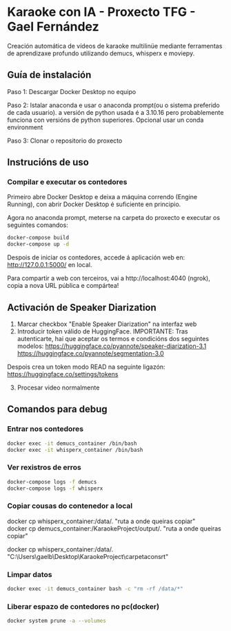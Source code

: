 # Karaoke con IA - Proxecto TFG - Gael Fernández

Creación automática de vídeos de karaoke multilinüe mediante ferramentas de aprendizaxe profundo utilizando demucs, whisperx e moviepy.


## Guía de instalación

Paso 1: Descargar Docker Desktop no equipo

Paso 2: Istalar anaconda e usar o anaconda prompt(ou o sistema preferido de cada usuario). a versión de python usada é a 3.10.16 pero probablemente funciona con versións de python superiores. Opcional usar un conda environment

Paso 3: Clonar o repositorio do proxecto


## Instrucións de uso

### Compilar e executar os contedores

Primeiro abre Docker Desktop e deixa a máquina correndo (Engine Running), con abrir Docker Desktop é suficiente en principio.

Agora no anaconda prompt, meterse na carpeta do proxecto e executar os seguintes comandos:

```bash
docker-compose build
docker-compose up -d
```

Despois de iniciar os contedores, accede á aplicación web en: http://127.0.0.1:5000/  en local.

Para compartir a web con terceiros, vai a http://localhost:4040    (ngrok),  copia a nova URL pública e compártea!

## Activación de Speaker Diarization
1. Marcar checkbox "Enable Speaker Diarization" na interfaz web
2. Introducir token válido de HuggingFace. IMPORTANTE: Tras autenticarte, hai que aceptar os termos e condicións dos seguintes modelos:
https://huggingface.co/pyannote/speaker-diarization-3.1
https://huggingface.co/pyannote/segmentation-3.0

Despois crea un token modo READ na seguinte ligazón:
https://huggingface.co/settings/tokens

3. Procesar video normalmente


## Comandos para debug

### Entrar nos contedores

```bash
docker exec -it demucs_container /bin/bash
docker exec -it whisperx_container /bin/bash
```

### Ver rexistros de erros

```bash
docker-compose logs -f demucs
docker-compose logs -f whisperx
```

### Copiar cousas do contenedor a local
docker cp whisperx_container:/data/. "ruta a onde queiras copiar"    
docker cp demucs_container:/KaraokeProject/output/. "ruta a onde queiras copiar"

docker cp whisperx_container:/data/. "C:\Users\gaelb\Desktop\KaraokeProject\carpetaconsrt" 

### Limpar datos

```bash
docker exec -it demucs_container bash -c "rm -rf /data/*"
```

### Liberar espazo de contedores no pc(docker)

```bash
docker system prune -a --volumes
```
